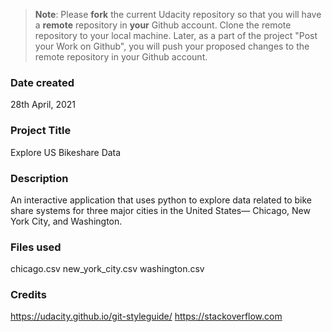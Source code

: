 >**Note**: Please **fork** the current Udacity repository so that you will have a **remote** repository in **your** Github account. Clone the remote repository to your local machine. Later, as a part of the project "Post your Work on Github", you will push your proposed changes to the remote repository in your Github account.

### Date created
28th April, 2021

### Project Title
Explore US Bikeshare Data  

### Description
An interactive application that uses python to explore data related to bike share systems for three major cities in the United States— Chicago, New York City, and Washington.

### Files used
chicago.csv
new_york_city.csv
washington.csv

### Credits
https://udacity.github.io/git-styleguide/
https://stackoverflow.com
